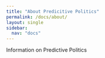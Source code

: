 ```yaml
---
title: "About Predicitive Politics"
permalink: /docs/about/
layout: single
sidebar:
  nav: "docs"
---
```


Information on Predictive Politics